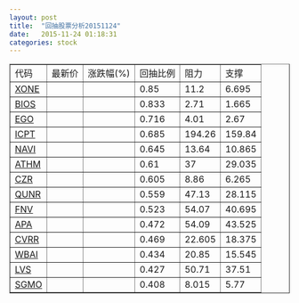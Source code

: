 ```yaml
---
layout: post
title:  "回抽股票分析20151124"
date:   2015-11-24 01:18:31
categories: stock
---
```

<script type="text/javascript">
var stockList = []
stockList.push('gb_xone');
stockList.push('gb_bios');
stockList.push('gb_ego');
stockList.push('gb_icpt');
stockList.push('gb_navi');
stockList.push('gb_athm');
stockList.push('gb_czr');
stockList.push('gb_qunr');
stockList.push('gb_fnv');
stockList.push('gb_apa');
stockList.push('gb_cvrr');
stockList.push('gb_wbai');
stockList.push('gb_lvs');
stockList.push('gb_sgmo');
</script>
<table border="1">
 <tr>
 <td>代码</td>
 <td>最新价</td>
 <td>涨跌幅(%)</td>
 <td>回抽比例</td>
 <td>阻力</td>
 <td>支撑</td>
</tr>
  <tr id="xone">
  <td><a href="http://stock.finance.sina.com.cn/usstock/quotes/XONE.html" target="_blank">XONE</a></td><td></td><td></td><td>0.85</td><td>11.2</td><td>6.695</td></tr>
  <tr id="bios">
  <td><a href="http://stock.finance.sina.com.cn/usstock/quotes/BIOS.html" target="_blank">BIOS</a></td><td></td><td></td><td>0.833</td><td>2.71</td><td>1.665</td></tr>
  <tr id="ego">
  <td><a href="http://stock.finance.sina.com.cn/usstock/quotes/EGO.html" target="_blank">EGO</a></td><td></td><td></td><td>0.716</td><td>4.01</td><td>2.67</td></tr>
  <tr id="icpt">
  <td><a href="http://stock.finance.sina.com.cn/usstock/quotes/ICPT.html" target="_blank">ICPT</a></td><td></td><td></td><td>0.685</td><td>194.26</td><td>159.84</td></tr>
  <tr id="navi">
  <td><a href="http://stock.finance.sina.com.cn/usstock/quotes/NAVI.html" target="_blank">NAVI</a></td><td></td><td></td><td>0.645</td><td>13.64</td><td>10.865</td></tr>
  <tr id="athm">
  <td><a href="http://stock.finance.sina.com.cn/usstock/quotes/ATHM.html" target="_blank">ATHM</a></td><td></td><td></td><td>0.61</td><td>37</td><td>29.035</td></tr>
  <tr id="czr">
  <td><a href="http://stock.finance.sina.com.cn/usstock/quotes/CZR.html" target="_blank">CZR</a></td><td></td><td></td><td>0.605</td><td>8.86</td><td>6.265</td></tr>
  <tr id="qunr">
  <td><a href="http://stock.finance.sina.com.cn/usstock/quotes/QUNR.html" target="_blank">QUNR</a></td><td></td><td></td><td>0.559</td><td>47.13</td><td>28.115</td></tr>
  <tr id="fnv">
  <td><a href="http://stock.finance.sina.com.cn/usstock/quotes/FNV.html" target="_blank">FNV</a></td><td></td><td></td><td>0.523</td><td>54.07</td><td>40.695</td></tr>
  <tr id="apa">
  <td><a href="http://stock.finance.sina.com.cn/usstock/quotes/APA.html" target="_blank">APA</a></td><td></td><td></td><td>0.472</td><td>54.09</td><td>43.525</td></tr>
  <tr id="cvrr">
  <td><a href="http://stock.finance.sina.com.cn/usstock/quotes/CVRR.html" target="_blank">CVRR</a></td><td></td><td></td><td>0.469</td><td>22.605</td><td>18.375</td></tr>
  <tr id="wbai">
  <td><a href="http://stock.finance.sina.com.cn/usstock/quotes/WBAI.html" target="_blank">WBAI</a></td><td></td><td></td><td>0.434</td><td>20.85</td><td>15.545</td></tr>
  <tr id="lvs">
  <td><a href="http://stock.finance.sina.com.cn/usstock/quotes/LVS.html" target="_blank">LVS</a></td><td></td><td></td><td>0.427</td><td>50.71</td><td>37.51</td></tr>
  <tr id="sgmo">
  <td><a href="http://stock.finance.sina.com.cn/usstock/quotes/SGMO.html" target="_blank">SGMO</a></td><td></td><td></td><td>0.408</td><td>8.015</td><td>5.77</td></tr>
</table>
